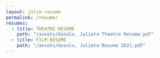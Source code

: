 ```yaml
---
layout: julie-resume
permalink: /resume/
resumes:
  - title: THEATRE RESUME
    path: "/assets/Gozalo, Julieta Theatre Resume.pdf"
  - title: FILM RESUME
    path: "/assets/Gozalo, Julieta Resume 2021.pdf"
---
```

